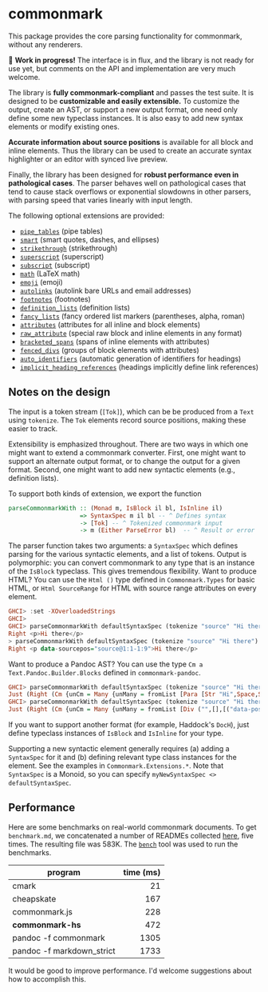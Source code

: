 # commonmark

This package provides the core parsing functionality
for commonmark, without any renderers.

:construction: **Work in progress!**  The interface is in flux, and
the library is not ready for use yet, but comments on the
API and implementation are very much welcome.

The library is **fully commonmark-compliant** and passes the
test suite.  It is designed to be **customizable and easily
extensible.**  To customize the output, create an
AST, or support a new output format, one need only define some
new typeclass instances.  It is also easy to add new syntax
elements or modify existing ones.

**Accurate information about source positions** is available
for all block and inline elements.  Thus the library can be
used to create an accurate syntax highlighter or
an editor with synced live preview.

Finally, the library has been designed for **robust performance
even in pathological cases**. The parser behaves well on
pathological cases that tend to cause stack overflows or
exponential slowdowns in other parsers, with parsing speed that
varies linearly with input length.

The following optional extensions are provided:

- [`pipe_tables`] (pipe tables)
- [`smart`] (smart quotes, dashes, and ellipses)
- [`strikethrough`] (strikethrough)
- [`superscript`] (superscript)
- [`subscript`] (subscript)
- [`math`] (LaTeX math)
- [`emoji`] (emoji)
- [`autolinks`] (autolink bare URLs and email addresses)
- [`footnotes`] (footnotes)
- [`definition_lists`] (definition lists)
- [`fancy_lists`] (fancy ordered list markers (parentheses, alpha, roman)
- [`attributes`] (attributes for all inline and block elements)
- [`raw_attribute`] (special raw block and inline elements in any format)
- [`bracketed_spans`] (spans of inline elements with attributes)
- [`fenced_divs`] (groups of block elements with attributes)
- [`auto_identifiers`] (automatic generation of identifiers for headings)
- [`implicit_heading_references`] (headings implicitly define link references)

[`pipe_tables`]: test/pipe_tables.md
[`smart`]: test/smart.md
[`strikethrough`]: test/strikethrough.md
[`superscript`]: test/superscript.md
[`subscript`]: test/subscript.md
[`math`]: test/math.md
[`emoji`]: test/emoji.md
[`autolinks`]: test/autolinks.md
[`footnotes`]: test/footnotes.md
[`definition_lists`]: test/definition_lists.md
[`fancy_lists`]: test/fancy_lists.md
[`attributes`]: test/attributes.md
[`raw_attribute`]: test/raw_attribute.md
[`bracketed_spans`]: test/bracketed_spans.md
[`fenced_divs`]: test/fenced_divs.md
[`auto_identifiers`]: test/auto_identifiers.md
[`implicit_heading_references`]: test/implicit_heading_references.md



## Notes on the design

The input is a token stream (`[Tok]`), which can be
be produced from a `Text` using `tokenize`.  The `Tok`
elements record source positions, making these easier
to track.

Extensibility is emphasized throughout.  There are two ways in
which one might want to extend a commonmark converter.  First,
one might want to support an alternate output format, or to
change the output for a given format.  Second, one might want
to add new syntactic elements (e.g., definition lists).

To support both kinds of extension, we export the function

```haskell
parseCommonmarkWith :: (Monad m, IsBlock il bl, IsInline il)
                    => SyntaxSpec m il bl -- ^ Defines syntax
                    -> [Tok] -- ^ Tokenized commonmark input
                    -> m (Either ParseError bl)  -- ^ Result or error
```

The parser function takes two arguments:  a `SyntaxSpec` which
defines parsing for the various syntactic elements, and a list
of tokens.  Output is polymorphic:  you can
convert commonmark to any type that is an instance of the
`IsBlock` typeclass.  This gives tremendous flexibility.
Want to produce HTML? You can use the `Html ()` type defined
in `Commonmark.Types` for basic HTML, or `Html SourceRange`
for HTML with source range attributes on every element.

```haskell
GHCI> :set -XOverloadedStrings
GHCI>
GHCI> parseCommonmarkWith defaultSyntaxSpec (tokenize "source" "Hi there") :: IO (Either ParseError (Html ()))
Right <p>Hi there</p>
> parseCommonmarkWith defaultSyntaxSpec (tokenize "source" "Hi there") :: IO (Either ParseError (Html SourceRange))
Right <p data-sourcepos="source@1:1-1:9">Hi there</p>
```

Want to produce a Pandoc AST?  You can use the type
`Cm a Text.Pandoc.Builder.Blocks` defined in `commonmark-pandoc`.

```haskell
GHCI> parseCommonmarkWith defaultSyntaxSpec (tokenize "source" "Hi there") :: Maybe (Either ParseError (Cm () B.Blocks))
Just (Right (Cm {unCm = Many {unMany = fromList [Para [Str "Hi",Space,Str "there"]]}}))
GHCI> parseCommonmarkWith defaultSyntaxSpec (tokenize "source" "Hi there") :: Maybe (Either ParseError (Cm SourceRange B.Blocks))
Just (Right (Cm {unCm = Many {unMany = fromList [Div ("",[],[("data-pos","source@1:1-1:9")]) [Para [Span ("",[],[("data-pos","source@1:1-1:3")]) [Str "Hi"],Span ("",[],[("data-pos","source@1:3-1:4")]) [Space],Span ("",[],[("data-pos","source@1:4-1:9")]) [Str "there"]]]]}}))
```

If you want to support another format (for example, Haddock's `DocH`),
just define typeclass instances of `IsBlock` and `IsInline` for
your type.

Supporting a new syntactic element generally requires (a) adding
a `SyntaxSpec` for it and (b) defining relevant type class
instances for the element.  See the examples in
`Commonmark.Extensions.*`.  Note that `SyntaxSpec` is a Monoid,
so you can specify `myNewSyntaxSpec <> defaultSyntaxSpec`.

## Performance

Here are some benchmarks on real-world commonmark documents.
To get `benchmark.md`, we concatenated a number of READMEs
collected
[here](https://github.com/fitzgen/common-mark-benchmarks/tree/master/github-explore-frontend-js), five times.  The resulting file was 583K.
The [`bench`](http://hackage.haskell.org/package/bench) tool was
used to run the benchmarks.

 | program                   | time (ms) |
 | -------                   | ---------:|
 | cmark                     |   21      |
 | cheapskate                |  167      |
 | commonmark.js             |  228      |
 | **commonmark-hs**         |  472      |
 | pandoc -f commonmark      | 1305      |
 | pandoc -f markdown_strict | 1733      |

It would be good to improve performance.  I'd welcome suggestions about how
to accomplish this.

